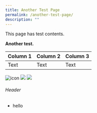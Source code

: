 ```yaml
---
title: Another Test Page
permalink: /another-test-page/
description: ""
---
```

This page has test contents.

**Another test.**



| Column 1 | Column 2 | Column 3 |
| -------- | -------- | -------- |
| Text     | Text     | Text     |

![icon](/images/favicon-isomer.ico)
![](https://www.isomer.gov.sg/images/Homepage/create%20and%20launch%20in%20days%203.png)
![](/images/not-found.jpg)


###### Header

- hello
